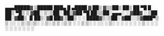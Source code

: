 ▄▄▄█████▓ ▒█████   ███▄    █   ▄████ 
▓  ██▒ ▓▒▒██▒  ██▒ ██ ▀█   █  ██▒ ▀█▒
▒ ▓██░ ▒░▒██░  ██▒▓██  ▀█ ██▒▒██░▄▄▄░
░ ▓██▓ ░ ▒██   ██░▓██▒  ▐▌██▒░▓█  ██▓
  ▒██▒ ░ ░ ████▓▒░▒██░   ▓██░░▒▓███▀▒
  ▒ ░░   ░ ▒░▒░▒░ ░ ▒░   ▒ ▒  ░▒   ▒ 
    ░      ░ ▒ ▒░ ░ ░░   ░ ▒░  ░   ░ 
  ░      ░ ░ ░ ▒     ░   ░ ░ ░ ░   ░ 
             ░ ░           ░       ░ 
                                     
